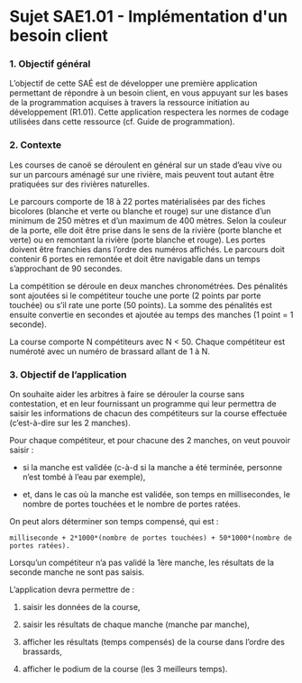 # Sujet SAE1.01 - Implémentation d'un besoin client

### 1. Objectif général
L’objectif de cette SAÉ est de développer une première application permettant de répondre à un besoin client, en vous appuyant sur les bases de la programmation acquises à travers la ressource initiation au développement (R1.01). Cette application respectera les normes de codage utilisées dans cette ressource (cf. Guide de programmation).

### 2. Contexte
Les courses de canoë se déroulent en général sur un stade d’eau vive ou sur un parcours aménagé sur une rivière, mais peuvent tout autant être pratiquées sur des rivières naturelles.

Le parcours comporte de 18 à 22 portes matérialisées par des fiches bicolores (blanche et verte ou blanche et rouge) sur une distance d’un minimum de 250 mètres et d’un maximum de 400 mètres. Selon la couleur de la porte, elle doit être prise dans le sens de la rivière (porte blanche et verte) ou en remontant la rivière (porte blanche et rouge). Les portes doivent être franchies dans l’ordre des numéros affichés. Le parcours doit contenir 6 portes en remontée et doit être navigable dans un temps s’approchant de 90 secondes.

La compétition se déroule en deux manches chronométrées. Des pénalités sont ajoutées si le compétiteur touche une porte (2 points par porte touchée) ou s’il rate une porte (50 points). La somme des pénalités est ensuite convertie en secondes et ajoutée au temps des manches (1 point = 1 seconde).

La course comporte N compétiteurs avec N < 50. Chaque compétiteur est numéroté avec un numéro de brassard allant de 1 à N.

### 3. Objectif de l’application
On souhaite aider les arbitres à faire se dérouler la course sans contestation, et en leur fournissant un programme qui leur permettra de saisir les informations de chacun des compétiteurs sur la course effectuée (c’est-à-dire sur les 2 manches).

Pour chaque compétiteur, et pour chacune des 2 manches, on veut pouvoir saisir :

- si la manche est validée (c-à-d si la manche a été terminée, personne n’est tombé à l’eau par exemple),

- et, dans le cas où la manche est validée, son temps en millisecondes, le nombre de portes touchées et le nombre de portes ratées.

On peut alors déterminer son temps compensé, qui est :

`milliseconde + 2*1000*(nombre de portes touchées) + 50*1000*(nombre de portes ratées).`

Lorsqu’un compétiteur n’a pas validé la 1ère manche, les résultats de la seconde manche ne sont pas saisis.

L’application devra permettre de :

1. saisir les données de la course,

2. saisir les résultats de chaque manche (manche par manche),

3. afficher les résultats (temps compensés) de la course dans l’ordre des brassards,

4. afficher le podium de la course (les 3 meilleurs temps).
